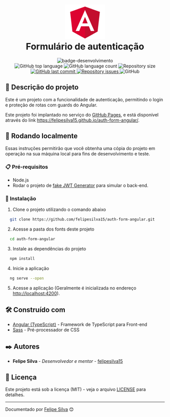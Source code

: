 
<h1 align="center">
  <img alt="Logo Angular" src="https://raw.githubusercontent.com/felipesilva15/auth-form-angular/main/src/assets/logo.png" />
  <br>
  Formulário de autenticação
</h1>

<div align="center">
   <img src="http://img.shields.io/static/v1?label=STATUS&message=FINALIZADO&color=RED&style=for-the-badge" alt="badge-desenvolvimento"/>
</div>

<div align="center">
  <img alt="GitHub top language" src="https://img.shields.io/github/languages/top/felipesilva15/auth-form-angular.svg">
  <img alt="GitHub language count" src="https://img.shields.io/github/languages/count/felipesilva15/auth-form-angular.svg">
  <img alt="Repository size" src="https://img.shields.io/github/repo-size/felipesilva15/auth-form-angular.svg">
  <a href="https://github.com/felipesilva15/auth-form-angular/commits/main">
    <img alt="GitHub last commit" src="https://img.shields.io/github/last-commit/felipesilva15/auth-form-angular.svg">
  </a>
  <a href="https://github.com/felipesilva15/auth-form-angular/issues">
    <img alt="Repository issues" src="https://img.shields.io/github/issues/felipesilva15/auth-form-angular.svg">
  </a>
  <img alt="GitHub" src="https://img.shields.io/github/license/felipesilva15/auth-form-angular.svg">
</div>

## 📝 Descrição do projeto

Este é um projeto com a funcionalidade de autenticação, permitindo o login e proteção de rotas com guards do Angular.

Este projeto foi implantado no serviço do [GitHub Pages](https://pages.github.com/), e está disponível através do link <https://felipesilva15.github.io/auth-form-angular/>.

## 🚀 Rodando localmente

Essas instruções permitirão que você obtenha uma cópia do projeto em operação na sua máquina local para fins de desenvolvimento e teste.

### 📋 Pré-requisitos

* Node.js
* Rodar o projeto de [fake JWT Generator](https://github.com/felipesilva15/cursoAngular/tree/main/fake-jwt-generator) para simular o back-end.

### 🔧 Instalação

1. Clone o projeto utilizando o comando abaixo

``` bash
  git clone https://github.com/felipesilva15/auth-form-angular.git
```

2. Acesse a pasta dos fonts deste projeto

```bash
  cd auth-form-angular
```

3. Instale as dependências do projeto

```bash
  npm install
```

4. Inicie a aplicação

```bash
  ng serve --open
```

5. Acesse a aplicação (Geralmente é inicializada no endereço <http://localhost:4200>).

## 🛠️ Construído com

* [Angular (TypeScript)](https://angular.io/) - Framework de TypeScript para Front-end
* [Sass](https://sass-lang.com/) - Pré-processador de CSS

## ✒️ Autores

* **Felipe Silva** - *Desenvolvedor e mentor* - [felipesilva15](https://github.com/felipesilva15)

## 📄 Licença

Este projeto está sob a licença (MIT) - veja o arquivo [LICENSE](https://github.com/felipesilva15/auth-form-angular/blob/main/LICENSE) para detalhes.

---
Documentado por [Felipe Silva](https://github.com/felipesilva15) 😊
